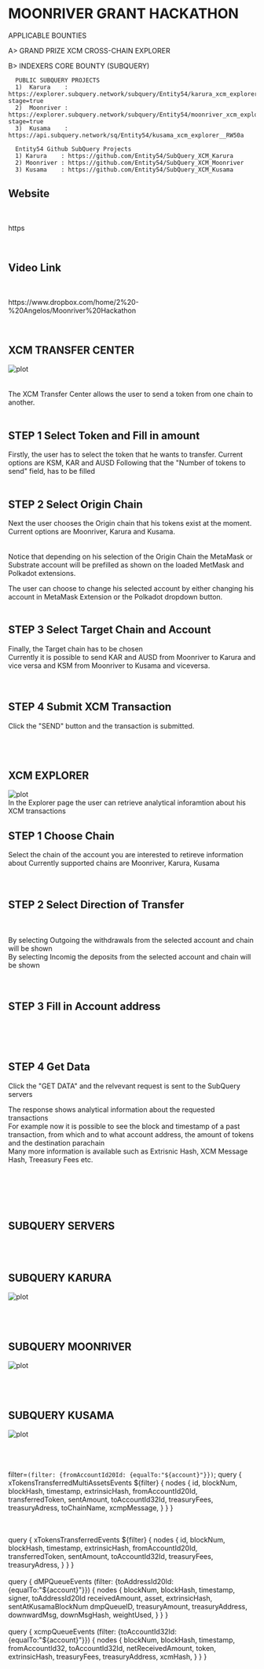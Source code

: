 # MOONRIVER GRANT HACKATHON
APPLICABLE BOUNTIES

A> GRAND PRIZE  XCM CROSS-CHAIN EXPLORER

B> INDEXERS CORE BOUNTY (SUBQUERY)

      PUBLIC SUBQUERY PROJECTS
      1)  Karura    : https://explorer.subquery.network/subquery/Entity54/karura_xcm_explorer?stage=true
      2)  Moonriver : https://explorer.subquery.network/subquery/Entity54/moonriver_xcm_explorer?stage=true
      3)  Kusama    : https://api.subquery.network/sq/Entity54/kusama_xcm_explorer__RW50a

      Entity54 Github SubQuery Projects
      1) Karura    : https://github.com/Entity54/SubQuery_XCM_Karura
      2) Moonriver : https://github.com/Entity54/SubQuery_XCM_Moonriver
      3) Kusama    : https://github.com/Entity54/SubQuery_XCM_Kusama


## Website
<br>
<p> https</p>
<br>

## Video Link
<br>
<p> https://www.dropbox.com/home/2%20-%20Angelos/Moonriver%20Hackathon </p>
<br>




## XCM TRANSFER CENTER 
![plot](./Printscreens/XCMTransferCenter.png)
<br>
<br>
<br>
The XCM Transfer Center allows the user to send a token from one chain to another.<br>
<br>

## STEP 1 Select Token and Fill in amount
Firstly, the user has to select the token that he wants to transfer.
Current options are KSM, KAR and AUSD
Following that the "Number of tokens to send" field, has to be filled
<br>
<br>

## STEP 2 Select Origin Chain
Next the user chooses the Origin chain that his tokens exist at the moment.
Current options are Moonriver, Karura and Kusama.<br>
<br>
<br>
Notice that depending on his selection of the Origin Chain the MetaMask or Substrate account will be prefilled as shown on the loaded MetMask and Polkadot extensions.<br>

The user can choose to change his selected account by either changing his account in MetaMask Extension or the Polkadot dropdown button.<br>
<br>

## STEP 3 Select Target Chain and Account
Finally, the Target chain has to be chosen<br>
Currently it is possible to send KAR and AUSD from Moonriver to Karura and vice versa
and KSM from Moonriver to Kusama and viceversa.<br>
<br>
<br>

## STEP 4 Submit XCM Transaction
Click the "SEND" button and the transaction is submitted.<br>
<br>
<br>
<br>


## XCM EXPLORER
![plot](./Printscreens/XCM_Explorer.png)
<br>
In the Explorer page the user can retrieve analytical inforamtion about his XCM transactions

## STEP 1 Choose Chain
Select the chain of the account you are interested to retireve information about
Currently supported chains are Moonriver, Karura, Kusama <br>
<br>
<br>

## STEP 2 Select Direction of Transfer
<br>
<br>
By selecting Outgoing the withdrawals from the selected account and chain will be shown<br>
By selecting Incomig the deposits from the selected account and chain will be shown<br>
<br>
<br>
 
## STEP 3 Fill in Account address  
<br>
<br>
<br>

## STEP 4 Get Data 
Click the "GET DATA" and the relvevant request is sent to the SubQuery servers<br>

The response shows analytical information about the requested transactions<br>
For example now it is possible to see the block and timestamp of a past transaction, from which and to what account address, the amount of tokens and the destination parachain<br>
Many more information is available such as Extrisnic Hash, XCM Message Hash, Treeasury Fees etc.
<br>
<br>
<br>
<br>
<br>
<br>


## SUBQUERY SERVERS
<br>
<br>

## SUBQUERY KARURA
![plot](./Printscreens/SubQuery_Entity54_Karura.png)
<br>
<br>
<br>
<br>

## SUBQUERY MOONRIVER
![plot](./Printscreens/SubQuery_Entity54_MOVR.png)
<br>
<br>
<br>
<br>


## SUBQUERY KUSAMA
![plot](./Printscreens/SubQuery_Entity54_Kusama.png)
<br>
<br>
<br>
<br>



filter=`(filter: {fromAccountId20Id: {equalTo:"${account}"}})`;
query {
               xTokensTransferredMultiAssetsEvents  ${filter}  {
                  nodes   {
                              id,
                              blockNum,
                              blockHash,
                              timestamp,
                              extrinsicHash,
                              fromAccountId20Id,
                              transferredToken,
                              sentAmount,
                              toAccountId32Id,
                              treasuryFees,
                              treasuryAdress,
                              toChainName,
                              xcmpMessage,
                           }
               }
            }



<br>
<br>        
query {
      xTokensTransferredEvents  ${filter}  {
         nodes   {
                     id,
                     blockNum,
                     blockHash,
                     timestamp,
                     extrinsicHash,
                     fromAccountId20Id,
                     transferredToken,
                     sentAmount,
                     toAccountId32Id,
                     treasuryFees,
                     treasuryAdress,
                  }
      }
   }



<br>
<br>   
query {
      dMPQueueEvents  (filter: {toAddressId20Id: {equalTo:"${account}"}})  {
         nodes   {
                     blockNum,
                     blockHash,
                     timestamp,
                     signer,
                     toAddressId20Id 
                     receivedAmount,
                     asset,
                     extrinsicHash,
                     sentAtKusamaBlockNum
                     dmpQueueID,
                     treasuryAmount,
                     treasuryAddress,
                     downwardMsg,
                     downMsgHash,
                     weightUsed,
                  }
      }
   }

<br>
<br>   
query {
      xcmpQueueEvents  (filter: {toAccountId32Id: {equalTo:"${account}"}})  {
         nodes   {
                     blockNum,
                     blockHash,
                     timestamp,
                     fromAccountId32,
                     toAccountId32Id,
                     netReceivedAmount,
                     token,
                     extrinsicHash,
                     treasuryFees,
                     treasuryAddress,
                     xcmHash,
                  }
      }
   }







